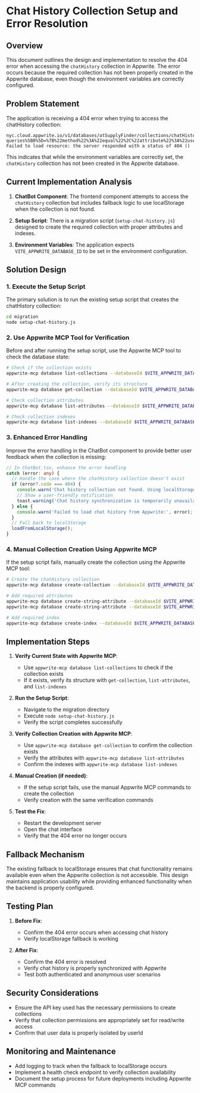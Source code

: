 # Chat History Collection Setup and Error Resolution

## Overview

This document outlines the design and implementation to resolve the 404 error when accessing the `chatHistory` collection in Appwrite. The error occurs because the required collection has not been properly created in the Appwrite database, even though the environment variables are correctly configured.

## Problem Statement

The application is receiving a 404 error when trying to access the chatHistory collection:
```
nyc.cloud.appwrite.io/v1/databases/atSupplyFinder/collections/chatHistory/documents?queries%5B0%5D=%7B%22method%22%3A%22equal%22%2C%22attribute%22%3A%22userId%22%2C%22values%22%3A%5B%2268b1f4a2001ed75bd0c1%22%5D%7D:1  
Failed to load resource: the server responded with a status of 404 ()
```

This indicates that while the environment variables are correctly set, the `chatHistory` collection has not been created in the Appwrite database.

## Current Implementation Analysis

1. **ChatBot Component**: The frontend component attempts to access the `chatHistory` collection but includes fallback logic to use localStorage when the collection is not found.

2. **Setup Script**: There is a migration script (`setup-chat-history.js`) designed to create the required collection with proper attributes and indexes.

3. **Environment Variables**: The application expects `VITE_APPWRITE_DATABASE_ID` to be set in the environment configuration.

## Solution Design

### 1. Execute the Setup Script

The primary solution is to run the existing setup script that creates the chatHistory collection:

```bash
cd migration
node setup-chat-history.js
```

### 2. Use Appwrite MCP Tool for Verification

Before and after running the setup script, use the Appwrite MCP tool to check the database state:

```bash
# Check if the collection exists
appwrite-mcp database list-collections --databaseId $VITE_APPWRITE_DATABASE_ID

# After creating the collection, verify its structure
appwrite-mcp database get-collection --databaseId $VITE_APPWRITE_DATABASE_ID --collectionId chatHistory

# Check collection attributes
appwrite-mcp database list-attributes --databaseId $VITE_APPWRITE_DATABASE_ID --collectionId chatHistory

# Check collection indexes
appwrite-mcp database list-indexes --databaseId $VITE_APPWRITE_DATABASE_ID --collectionId chatHistory
```

### 3. Enhanced Error Handling

Improve the error handling in the ChatBot component to provide better user feedback when the collection is missing:

```typescript
// In ChatBot.tsx, enhance the error handling
catch (error: any) {
  // Handle the case where the chatHistory collection doesn't exist
  if (error?.code === 404) {
    console.warn('Chat history collection not found. Using localStorage only.');
    // Show a user-friendly notification
    toast.warning('Chat history synchronization is temporarily unavailable. Your conversations will be stored locally.');
  } else {
    console.warn('Failed to load chat history from Appwrite:', error);
  }
  // Fall back to localStorage
  loadFromLocalStorage();
}
```

### 4. Manual Collection Creation Using Appwrite MCP

If the setup script fails, manually create the collection using the Appwrite MCP tool:

```bash
# Create the chatHistory collection
appwrite-mcp database create-collection --databaseId $VITE_APPWRITE_DATABASE_ID --collectionId chatHistory --name "Chat History"

# Add required attributes
appwrite-mcp database create-string-attribute --databaseId $VITE_APPWRITE_DATABASE_ID --collectionId chatHistory --key userId --size 255 --required true
appwrite-mcp database create-string-attribute --databaseId $VITE_APPWRITE_DATABASE_ID --collectionId chatHistory --key messages --size 1000000 --required true

# Add required index
appwrite-mcp database create-index --databaseId $VITE_APPWRITE_DATABASE_ID --collectionId chatHistory --key userId --type key --attributes '["userId"]'
```

## Implementation Steps

1. **Verify Current State with Appwrite MCP**:
   - Use `appwrite-mcp database list-collections` to check if the collection exists
   - If it exists, verify its structure with `get-collection`, `list-attributes`, and `list-indexes`

2. **Run the Setup Script**:
   - Navigate to the migration directory
   - Execute `node setup-chat-history.js`
   - Verify the script completes successfully

3. **Verify Collection Creation with Appwrite MCP**:
   - Use `appwrite-mcp database get-collection` to confirm the collection exists
   - Verify the attributes with `appwrite-mcp database list-attributes`
   - Confirm the indexes with `appwrite-mcp database list-indexes`

4. **Manual Creation (if needed)**:
   - If the setup script fails, use the manual Appwrite MCP commands to create the collection
   - Verify creation with the same verification commands

5. **Test the Fix**:
   - Restart the development server
   - Open the chat interface
   - Verify that the 404 error no longer occurs

## Fallback Mechanism

The existing fallback to localStorage ensures that chat functionality remains available even when the Appwrite collection is not accessible. This design maintains application usability while providing enhanced functionality when the backend is properly configured.

## Testing Plan

1. **Before Fix**: 
   - Confirm the 404 error occurs when accessing chat history
   - Verify localStorage fallback is working

2. **After Fix**:
   - Confirm the 404 error is resolved
   - Verify chat history is properly synchronized with Appwrite
   - Test both authenticated and anonymous user scenarios

## Security Considerations

- Ensure the API key used has the necessary permissions to create collections
- Verify that collection permissions are appropriately set for read/write access
- Confirm that user data is properly isolated by userId

## Monitoring and Maintenance

- Add logging to track when the fallback to localStorage occurs
- Implement a health check endpoint to verify collection availability
- Document the setup process for future deployments including Appwrite MCP commands